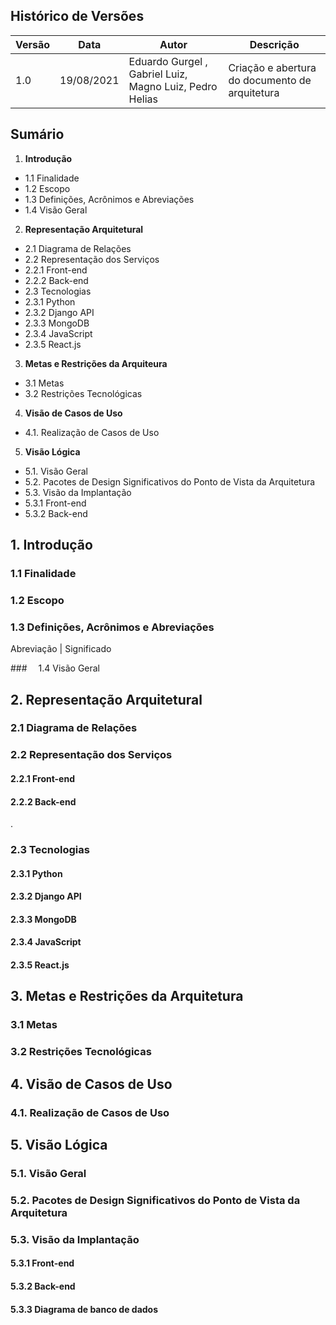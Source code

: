 ## Histórico de Versões
| Versão  |  Data  | Autor  |  Descrição  |
| ------------------- | ------------------- | ------------------- | ------------------- |
|  1.0 |  19/08/2021 | Eduardo Gurgel , Gabriel Luiz, Magno Luiz, Pedro Helias |  Criação e abertura do documento de arquitetura |



## Sumário
1.  **Introdução**

- 1.1 Finalidade
- 1.2 Escopo
- 1.3 Definições, Acrônimos e Abreviações
- 1.4 Visão Geral 

2. **Representação Arquitetural**
- 2.1 Diagrama de Relações
- 2.2 Representação dos Serviços
- 2.2.1 Front-end
- 2.2.2 Back-end
- 2.3 Tecnologias
- 2.3.1 Python
- 2.3.2 Django API
- 2.3.3 MongoDB
- 2.3.4 JavaScript
- 2.3.5 React.js 

3. **Metas e Restrições da Arquiteura**
- 3.1 Metas
- 3.2 Restrições Tecnológicas 

4. **Visão de Casos de Uso**
- 4.1. Realização de Casos de Uso 

5. **Visão Lógica**
- 5.1. Visão Geral
- 5.2. Pacotes de Design Significativos do Ponto de Vista da Arquitetura
- 5.3. Visão da Implantação
- 5.3.1 Front-end
- 5.3.2 Back-end

## 1. Introdução

### 1.1 Finalidade

### 1.2 Escopo
 
### 1.3 Definições, Acrônimos e Abreviações

Abreviação | Significado


###  1.4 Visão Geral

## 2. Representação Arquitetural

###  2.1 Diagrama de Relações

###  2.2 Representação dos Serviços

#### 2.2.1 Front-end
 
#### 2.2.2 Back-end
 .

### 2.3 Tecnologias

 #### 2.3.1 Python


 #### 2.3.2 Django API
 

 #### 2.3.3 MongoDB

 #### 2.3.4 JavaScript

 #### 2.3.5 React.js
  
## 3. Metas e Restrições da Arquitetura
### 3.1 Metas

### 3.2 Restrições Tecnológicas

## 4. Visão de Casos de Uso

### 4.1. Realização de Casos de Uso


## 5. Visão Lógica

###  5.1. Visão Geral


###  5.2. Pacotes de Design Significativos do Ponto de Vista da Arquitetura  
 
###  5.3. Visão da Implantação 
  ####  5.3.1 Front-end 
  ####  5.3.2 Back-end
  ####  5.3.3 Diagrama de banco de dados

